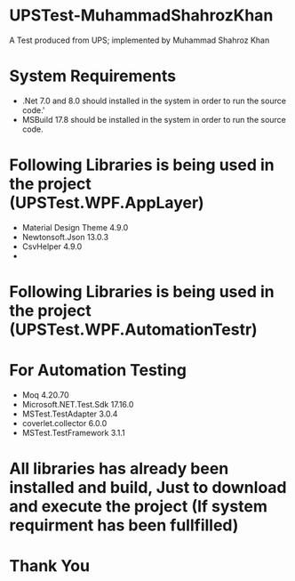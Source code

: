 # UPSTest-MuhammadShahrozKhan
 A Test produced from UPS; implemented by Muhammad Shahroz Khan 

 # System Requirements
 - .Net 7.0 and 8.0 should installed in the system in order to run the source code.'
 - MSBuild 17.8 should be installed in the system in order to run the source code.
 
 # Following Libraries is being used in the project (UPSTest.WPF.AppLayer)
 - Material Design Theme 4.9.0
 - Newtonsoft.Json 13.0.3
 - CsvHelper 4.9.0
 - 
  # Following Libraries is being used in the project (UPSTest.WPF.AutomationTestr)
  # For Automation Testing
  - Moq 4.20.70
  - Microsoft.NET.Test.Sdk 17.16.0
  - MSTest.TestAdapter 3.0.4
  - coverlet.collector 6.0.0
  - MSTest.TestFramework 3.1.1

  # All libraries has already been installed and build, Just to download and execute the project (If system requirment has been fullfilled)

  # Thank You

  
